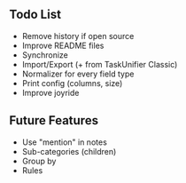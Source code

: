 ## Todo List

* Remove history if open source
* Improve README files
* Synchronize
* Import/Export (+ from TaskUnifier Classic)
* Normalizer for every field type
* Print config (columns, size)
* Improve joyride

## Future Features

* Use "mention" in notes
* Sub-categories (children)
* Group by
* Rules